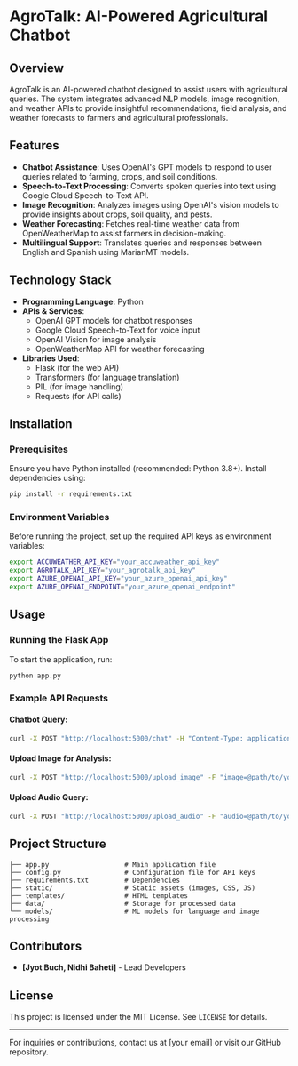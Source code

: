 # AgroTalk: AI-Powered Agricultural Chatbot

## Overview
AgroTalk is an AI-powered chatbot designed to assist users with agricultural queries. The system integrates advanced NLP models, image recognition, and weather APIs to provide insightful recommendations, field analysis, and weather forecasts to farmers and agricultural professionals.

## Features
- **Chatbot Assistance**: Uses OpenAI's GPT models to respond to user queries related to farming, crops, and soil conditions.
- **Speech-to-Text Processing**: Converts spoken queries into text using Google Cloud Speech-to-Text API.
- **Image Recognition**: Analyzes images using OpenAI's vision models to provide insights about crops, soil quality, and pests.
- **Weather Forecasting**: Fetches real-time weather data from OpenWeatherMap to assist farmers in decision-making.
- **Multilingual Support**: Translates queries and responses between English and Spanish using MarianMT models.

## Technology Stack
- **Programming Language**: Python
- **APIs & Services**:
  - OpenAI GPT models for chatbot responses
  - Google Cloud Speech-to-Text for voice input
  - OpenAI Vision for image analysis
  - OpenWeatherMap API for weather forecasting
- **Libraries Used**:
  - Flask (for the web API)
  - Transformers (for language translation)
  - PIL (for image handling)
  - Requests (for API calls)

## Installation
### Prerequisites
Ensure you have Python installed (recommended: Python 3.8+). Install dependencies using:

```bash
pip install -r requirements.txt
```

### Environment Variables
Before running the project, set up the required API keys as environment variables:

```bash
export ACCUWEATHER_API_KEY="your_accuweather_api_key"
export AGROTALK_API_KEY="your_agrotalk_api_key"
export AZURE_OPENAI_API_KEY="your_azure_openai_api_key"
export AZURE_OPENAI_ENDPOINT="your_azure_openai_endpoint"
```

## Usage
### Running the Flask App
To start the application, run:

```bash
python app.py
```

### Example API Requests
#### Chatbot Query:
```bash
curl -X POST "http://localhost:5000/chat" -H "Content-Type: application/json" -d '{"user_input": "What is the best fertilizer for wheat?"}'
```

#### Upload Image for Analysis:
```bash
curl -X POST "http://localhost:5000/upload_image" -F "image=@path/to/your/image.jpg"
```

#### Upload Audio Query:
```bash
curl -X POST "http://localhost:5000/upload_audio" -F "audio=@path/to/your/audio.wav"
```

## Project Structure
```
├── app.py                   # Main application file
├── config.py                # Configuration file for API keys
├── requirements.txt         # Dependencies
├── static/                  # Static assets (images, CSS, JS)
├── templates/               # HTML templates
├── data/                    # Storage for processed data
└── models/                  # ML models for language and image processing
```

## Contributors
- **[Jyot Buch, Nidhi Baheti]** - Lead Developers

## License
This project is licensed under the MIT License. See `LICENSE` for details.

---
For inquiries or contributions, contact us at [your email] or visit our GitHub repository.

